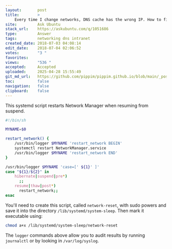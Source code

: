 ```yaml
---
layout:       post
title:        >
    Every time I change networks, DNS cache has the wrong IP. How to fix automatically every time?
site:         Ask Ubuntu
stack_url:    https://askubuntu.com/q/1051686
type:         Answer
tags:         networking dns intranet
created_date: 2018-07-03 04:08:14
edit_date:    2018-07-04 02:06:52
votes:        "3 "
favorites:    
views:        "536 "
accepted:     Accepted
uploaded:     2025-04-28 15:55:49
git_md_url:   https://github.com/pippim/pippim.github.io/blob/main/_posts/2018/2018-07-03-Every-time-I-change-networks_-DNS-cache-has-the-wrong-IP.-How-to-fix-automatically-every-time_.md
toc:          false
navigation:   false
clipboard:    false
---
```


This systemd script restarts Network Manager when resuming from suspend.



``` sh
#!/bin/sh

MYNAME=$0

restart_network() {
    /usr/bin/logger $MYNAME 'restart_network BEGIN'
    systemctl restart NetworkManager.service
    /usr/bin/logger $MYNAME 'restart_network END'
}

/usr/bin/logger $MYNAME 'case=[' ${1}' ]'
case "${1}/${2}" in
    hibernate|suspend|pre*)
      ;;
    resume|thaw|post*)
      restart_network;;
esac
```

You'll need to create this script, called `network-reset`, with sudo powers and save it into the directory `/lib/systemd/system-sleep`. Then mark it executable using:

``` bash
chmod a+x /lib/systemd/system-sleep/network-reset
```

The `logger` commands above allow you to audit results by running `journalctl` or by looking in `/var/log/syslog`.
